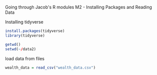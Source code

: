Going through Jacob's R modules
M2 - Installing Packages and Reading Data

Installing tidyverse

``` r
install.packages(tidyverse)
library(tidyverse)

getwd()
setwd(~/data2) 
```
load data from files 
```r
wealth_data = read_csv("wealth_data.csv")
```
